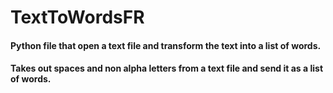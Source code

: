 # TextToWordsFR
#### Python file that open a text file and transform the text into a list of words.

#### Takes out spaces and non alpha letters from a text file and send it as a list of words.
